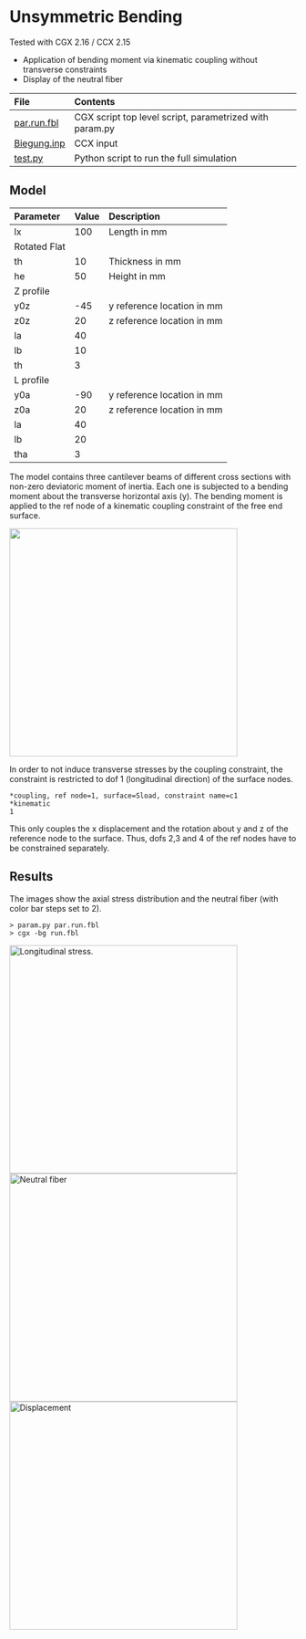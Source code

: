 # Unsymmetric Bending
Tested with CGX 2.16 / CCX 2.15

+ Application of bending moment via kinematic coupling without transverse constraints
+ Display of the neutral fiber

File                           | Contents    
:-------------                | :-------------
[par.run.fbl](par.run.fbl)    | CGX script top level script, parametrized with param.py
[Biegung.inp](Biegung.inp)    | CCX input
[test.py](test.py)            | Python script to run the full simulation

## Model

Parameter | Value | Description
:--       | :--   |:--
lx        | 100   | Length in mm
Rotated Flat |        |
th        | 10    | Thickness in mm
he        | 50    | Height in mm
Z profile          |       |
y0z       | -45   | y reference location in mm
z0z       | 20    | z reference location in mm
la        | 40    |
lb        | 10    |
th        | 3     |
L profile          |       |
y0a       | -90   | y reference location in mm
z0a       | 20    | z reference location in mm
la        | 40    |
lb        | 20    |
tha       | 3     |


The model contains three cantilever beams of different cross sections with non-zero deviatoric moment of inertia. Each one is subjected to a bending moment about the transverse horizontal axis (y).
The bending moment is applied to the ref node of a kinematic coupling constraint of the free end surface.

<img src="Refs/mesh.png" width="400">

In order to not induce transverse stresses by the coupling constraint, the constraint is restricted to dof 1 (longitudinal direction) of the surface nodes.
```
*coupling, ref node=1, surface=Sload, constraint name=c1
*kinematic
1
```
This only couples the x displacement and the rotation about y and z of the reference node to the surface. Thus, dofs 2,3 and 4 of the ref nodes have to be constrained separately.

## Results

The images show the axial stress distribution and the neutral fiber (with color bar steps set to 2).
```
> param.py par.run.fbl
> cgx -bg run.fbl
```
<img src="Refs/sxx.png"  width="400" title="Longitudinal stress."><img src="Refs/neutral.png"  width="400" title="Neutral fiber">
<img src="Refs/disp.png"  width="400" title="Displacement">
